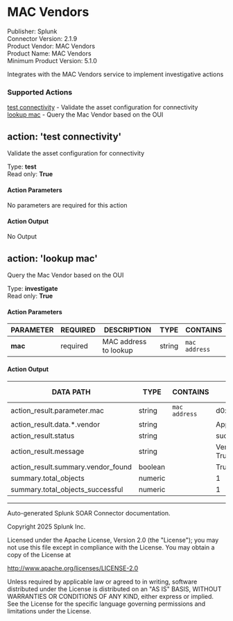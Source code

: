 # MAC Vendors

Publisher: Splunk \
Connector Version: 2.1.9 \
Product Vendor: MAC Vendors \
Product Name: MAC Vendors \
Minimum Product Version: 5.1.0

Integrates with the MAC Vendors service to implement investigative actions

### Supported Actions

[test connectivity](#action-test-connectivity) - Validate the asset configuration for connectivity \
[lookup mac](#action-lookup-mac) - Query the Mac Vendor based on the OUI

## action: 'test connectivity'

Validate the asset configuration for connectivity

Type: **test** \
Read only: **True**

#### Action Parameters

No parameters are required for this action

#### Action Output

No Output

## action: 'lookup mac'

Query the Mac Vendor based on the OUI

Type: **investigate** \
Read only: **True**

#### Action Parameters

PARAMETER | REQUIRED | DESCRIPTION | TYPE | CONTAINS
--------- | -------- | ----------- | ---- | --------
**mac** | required | MAC address to lookup | string | `mac address` |

#### Action Output

DATA PATH | TYPE | CONTAINS | EXAMPLE VALUES
--------- | ---- | -------- | --------------
action_result.parameter.mac | string | `mac address` | d0:a6:37:aa:bb:cc |
action_result.data.\*.vendor | string | | Apple, Inc. |
action_result.status | string | | success failed |
action_result.message | string | | Vendor found: True |
action_result.summary.vendor_found | boolean | | True False |
summary.total_objects | numeric | | 1 |
summary.total_objects_successful | numeric | | 1 |

______________________________________________________________________

Auto-generated Splunk SOAR Connector documentation.

Copyright 2025 Splunk Inc.

Licensed under the Apache License, Version 2.0 (the "License");
you may not use this file except in compliance with the License.
You may obtain a copy of the License at

http://www.apache.org/licenses/LICENSE-2.0

Unless required by applicable law or agreed to in writing,
software distributed under the License is distributed on an "AS IS" BASIS,
WITHOUT WARRANTIES OR CONDITIONS OF ANY KIND, either express or implied.
See the License for the specific language governing permissions and limitations under the License.

